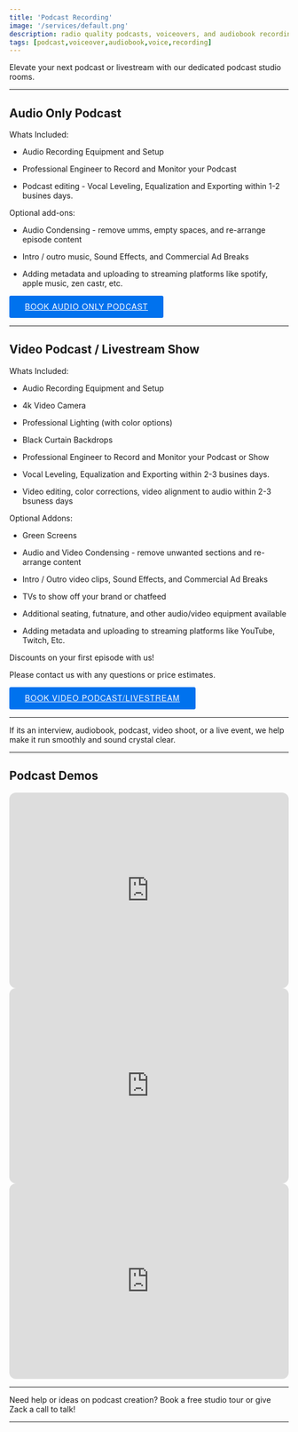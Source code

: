 ```yaml
---
title: 'Podcast Recording'
image: '/services/default.png'
description: radio quality podcasts, voiceovers, and audiobook recordings.
tags: [podcast,voiceover,audiobook,voice,recording]
---
```


Elevate your next podcast or livestream with our dedicated podcast studio rooms.

- - -

## Audio Only Podcast 

Whats Included:

- Audio Recording Equipment and Setup

- Professional Engineer to Record and Monitor your Podcast

- Podcast editing - Vocal Leveling, Equalization and Exporting within 1-2 busines days.

Optional add-ons:

- Audio Condensing - remove umms, empty spaces, and re-arrange episode content

- Intro / outro music, Sound Effects, and Commercial Ad Breaks

- Adding metadata and uploading to streaming platforms like spotify, apple music, zen castr, etc.

<!-- Start Square Appointments Embed code --> <a target="_top" style=" background-color: #0072ee; color: white; height: 40px; text-transform: uppercase; font-family: 'Square Market', 'helvetica neue', helvetica, arial, sans-serif; letter-spacing: 1px; line-height: 38px; padding: 0 28px; border-radius: 3px; font-weight: 500; font-size: 14px; cursor: pointer; display: inline-block; " href="https://squareup.com/appointments/book/52758083-5a1a-4b2d-a710-6687d1641594/8GNV6PJ8WK7YH/services">Book Audio Only Podcast</a> <!-- End Square Appointments Embed code -->

- - -

## Video Podcast / Livestream Show

Whats Included:

- Audio Recording Equipment and Setup

- 4k Video Camera

- Professional Lighting (with color options)

- Black Curtain Backdrops

- Professional Engineer to Record and Monitor your Podcast or Show

- Vocal Leveling, Equalization and Exporting within 2-3 busines days.

- Video editing, color corrections, video alignment to audio within 2-3 bsuness days

Optional Addons:

- Green Screens

- Audio and Video Condensing - remove unwanted sections and re-arrange content

- Intro / Outro video clips, Sound Effects, and Commercial Ad Breaks

- TVs to show off your brand or chatfeed

- Additional seating, futnature, and other audio/video equipment available

- Adding metadata and uploading to streaming platforms like YouTube, Twitch, Etc.

Discounts on your first episode with us!

Please contact us with any questions or price estimates.

<!-- Start Square Appointments Embed code --> <a target="_top" style=" background-color: #0072ee; color: white; height: 40px; text-transform: uppercase; font-family: 'Square Market', 'helvetica neue', helvetica, arial, sans-serif; letter-spacing: 1px; line-height: 38px; padding: 0 28px; border-radius: 3px; font-weight: 500; font-size: 14px; cursor: pointer; display: inline-block; " href="https://checkout.square.site/merchant/9VYHXDGP33NTC/checkout/WHZBQ3NKJAKAXEBI3SVCUC5B?src=embed">Book Video Podcast/Livestream</a> <!-- End Square Appointments Embed code -->

- - -

If its an interview, audiobook, podcast, video shoot, or a live event, we help make it run smoothly and sound crystal clear.

- - -
## Podcast Demos

<iframe style="border-radius:12px" src="https://open.spotify.com/embed/show/1iBOPm1Dr2Y5UEAHwwIldg?utm_source=generator" width="100%" height="352" frameBorder="0" allowfullscreen="" allow="autoplay; clipboard-write; encrypted-media; fullscreen; picture-in-picture" loading="lazy"></iframe>

<iframe style="border-radius:12px" src="https://open.spotify.com/embed/show/2udNwNkHM7RWpT3DbCh9aT?utm_source=generator" width="100%" height="352" frameBorder="0" allowfullscreen="" allow="autoplay; clipboard-write; encrypted-media; fullscreen; picture-in-picture" loading="lazy"></iframe>

<iframe style="border-radius:12px" src="https://open.spotify.com/embed/show/66YG6uMCvQzRkceeNksnVy?utm_source=generator" width="100%" height="352" frameBorder="0" allowfullscreen="" allow="autoplay; clipboard-write; encrypted-media; fullscreen; picture-in-picture" loading="lazy"></iframe>

- - -

Need help or ideas on podcast creation? Book a free studio tour or give Zack a call to talk!

- - -